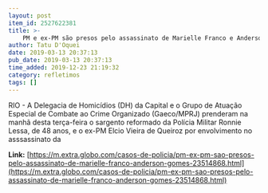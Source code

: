 ```yaml
---
layout: post
item_id: 2527622381
title: >-
    PM e ex-PM são presos pelo assassinato de Marielle Franco e Anderson Gomes
author: Tatu D'Oquei
date: 2019-03-13 20:37:13
pub_date: 2019-03-13 20:37:13
time_added: 2019-12-23 21:19:32
category: refletimos
tags: []
---
```


RIO - A Delegacia de Homicídios (DH) da Capital e o Grupo de Atuação Especial de Combate ao Crime Organizado (Gaeco/MPRJ) prenderam na manhã desta terça-feira o sargento reformado da Polícia Militar Ronnie Lessa, de 48 anos, e o ex-PM Elcio Vieira de Queiroz por envolvimento no asssassinato da

**Link:** [https://m.extra.globo.com/casos-de-policia/pm-ex-pm-sao-presos-pelo-assassinato-de-marielle-franco-anderson-gomes-23514868.html](https://m.extra.globo.com/casos-de-policia/pm-ex-pm-sao-presos-pelo-assassinato-de-marielle-franco-anderson-gomes-23514868.html)

